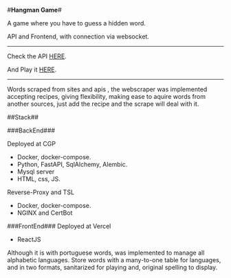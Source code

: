 #**Hangman Game**#

A game where you have to guess a hidden word.

API and Frontend, with connection via websocket.
_____

Check the API [HERE](https://horvat-projects.xyz).

And Play it [HERE](https://hangman-chi.vercel.app/).

_________

Words scraped from sites and apis , the webscraper was implemented accepting recipes, giving flexibility, making ease to aquire words from another sources, just add the recipe and the scrape will deal with it.


##Stack##

###BackEnd###

Deployed at CGP
* Docker, docker-compose.
* Python, FastAPI, SqlAlchemy, Alembic.
* Mysql server
* HTML, css, JS.

Reverse-Proxy and TSL
* Docker, docker-compose.
* NGINX and CertBot


###FrontEnd###
Deployed at Vercel
* ReactJS

Although it is with portuguese words, was implemented to manage all alphabetic languages. 
Store words with a many-to-one table for languages, and in two formats, sanitarized for playing and, original spelling to display.